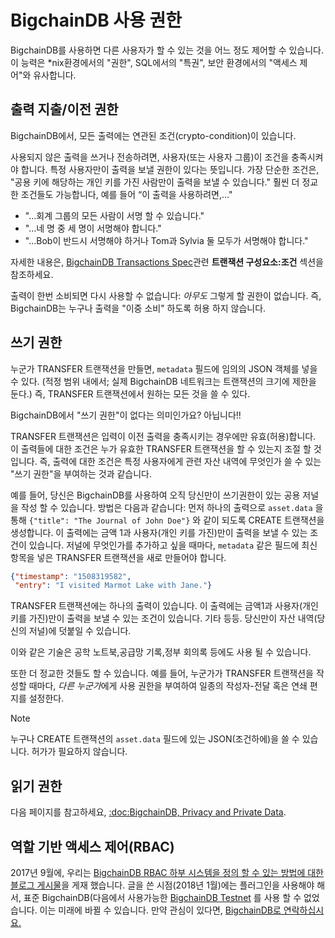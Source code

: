 <!---
Copyright BigchainDB GmbH and BigchainDB contributors
SPDX-License-Identifier: (Apache-2.0 AND CC-BY-4.0)
Code is Apache-2.0 and docs are CC-BY-4.0
--->

# BigchainDB 사용 권한

BigchainDB를 사용하면 다른 사용자가 할 수 있는 것을 어느 정도 제어할 수 있습니다. 
이 능력은 \*nix환경에서의 "권한", SQL에서의 "특권", 보안 환경에서의 "액세스 제어"와 유사합니다.  

## 출력 지출/이전 권한

BigchainDB에서, 모든 출력에는 연관된 조건(crypto-condition)이 있습니다.

사용되지 않은 출력을 쓰거나 전송하려면, 사용자(또는 사용자 그룹)이 조건을 충족시켜야 합니다.
특정 사용자만이 출력을 보낼 권한이 있다는 뜻입니다. 가장 단순한 조건은, "공용 키에 해당하는 개인 키를 가진 사람만이 출력을 보낼 수 있습니다." 훨씬 더 정교한 조건들도 가능합니다, 예를 들어 “이 출력을 사용하려면,…"

- "…회계 그룹의 모든 사람이 서명 할 수 있습니다."
- "…네 명 중 세 명이 서명해야 합니다."
- "…Bob이 반드시 서명해야 하거나 Tom과 Sylvia 둘 모두가 서명해야 합니다."

자세한 내용은, [BigchainDB Transactions Spec](https://github.com/bigchaindb/BEPs/tree/master/tx-specs/)관련 **트랜잭션 구성요소:조건** 섹션을 참조하세요.

출력이 한번 소비되면 다시 사용할 수 없습니다: *아무도* 그렇게 할 권한이 없습니다. 즉, BigchainDB는 누구나 출력을 "이중 소비" 하도록 허용 하지 않습니다.

## 쓰기 권한

누군가 TRANSFER 트랜잭션을 만들면, `metadata` 필드에 임의의 JSON 객체를 넣을 수 있다. (적정 범위 내에서; 실제 BigchainDB 네트워크는 트랜잭션의 크기에 제한을 둔다.) 즉, TRANSFER 트랜잭션에서 원하는 모든 것을 쓸 수 있다.

BigchainDB에서 "쓰기 권한"이 없다는 의미인가요? 아닙니다!!

TRANSFER 트랜잭션은 입력이 이전 출력을 충족시키는 경우에만 유효(허용)합니다. 이 출력들에 대한 조건은 누가 유효한 TRANSFER 트랜잭션을 할 수 있는지 조절 할 것입니다. 즉, 출력에 대한 조건은 특정 사용자에게 관련 자산 내역에 무엇인가 쓸 수 있는 "쓰기 권한"을 부여하는 것과 같습니다.

예를 들어, 당신은 BigchainDB를 사용하여 오직 당신만이 쓰기권한이 있는 공용 저널을 작성 할 수 있습니다. 방법은 다음과 같습니다: 먼저 하나의 출력으로 `asset.data` 을 통해 `{"title": "The Journal of John Doe"}` 와 같이 되도록 CREATE 트랜잭션을 생성합니다. 이 출력에는 금액 1과 사용자(개인 키를 가진)만이 출력을 보낼 수 있는 조건이 있습니다. 저널에 무엇인가를 추가하고 싶을 때마다, `metadata` 같은 필드에 최신 항목을 넣은 TRANSFER 트랜잭션을 새로 만들어야 합니다.

```json
{"timestamp": "1508319582",
 "entry": "I visited Marmot Lake with Jane."}
```

TRANSFER 트랜잭션에는 하나의 출력이 있습니다. 이 출력에는 금액1과 사용자(개인키를 가진)만이 출력을 보낼 수 있는 조건이 있습니다. 기타 등등. 당신만이 자산 내역(당신의 저널)에 덧붙일 수 있습니다.

이와 같은 기술은 공학 노트북,공급망 기록,정부 회의록 등에도 사용 될 수 있습니다.

또한 더 정교한 것들도 할 수 있습니다. 예를 들어, 누군가가 TRANSFER 트랜잭션을 작성할 때마다, *다른 누군가*에게 사용 권한을 부여하여 일종의 작성자-전달 혹은 연쇄 편지를 설정한다.

Note

누구나 CREATE 트랜잭션의 `asset.data` 필드에 있는 JSON(조건하에)을 쓸 수 있습니다. 허가가 필요하지 않습니다.

## 읽기 권한

다음 페이지를 참고하세요, [:doc:BigchainDB, Privacy and Private Data](https://github.com/bigchaindb/bigchaindb/blob/master/docs/root/source/private-data-ko.md).

## 역할 기반 액세스 제어(RBAC)

2017년 9월에, 우리는 [BigchainDB RBAC 하부 시스템을 정의 할 수 있는 방법에 대한 블로그 게시물](https://blog.bigchaindb.com/role-based-access-control-for-bigchaindb-assets-b7cada491997)을 게재 했습니다. 글을 쓴 시점(2018년 1월)에는 플러그인을 사용해야 해서, 표준 BigchainDB(다음에서 사용가능한 [BigchainDB Testnet](https://testnet.bigchaindb.com/) 를 사용 할 수 없었습니다. 이는 미래에 바뀔 수 있습니다. 만약 관심이 있다면, [BigchainDB로 연락하십시요.](https://www.bigchaindb.com/contact/)